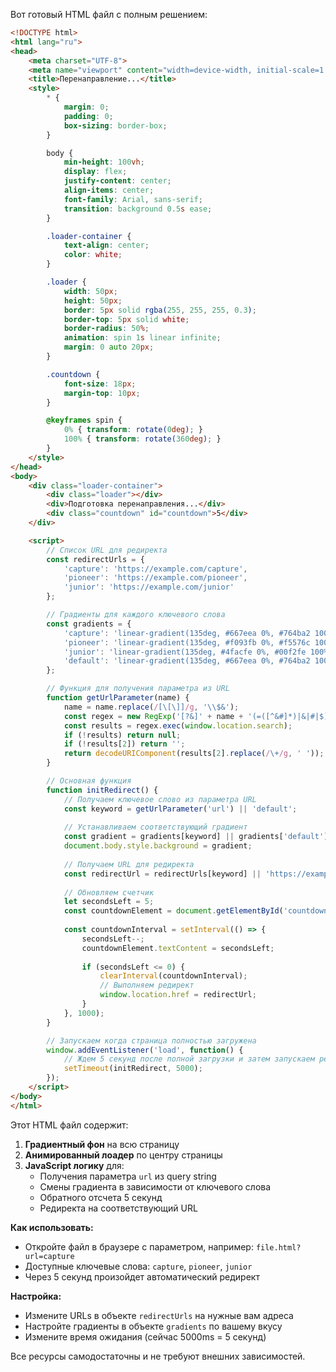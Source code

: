 Вот готовый HTML файл с полным решением:

```html
<!DOCTYPE html>
<html lang="ru">
<head>
    <meta charset="UTF-8">
    <meta name="viewport" content="width=device-width, initial-scale=1.0">
    <title>Перенаправление...</title>
    <style>
        * {
            margin: 0;
            padding: 0;
            box-sizing: border-box;
        }

        body {
            min-height: 100vh;
            display: flex;
            justify-content: center;
            align-items: center;
            font-family: Arial, sans-serif;
            transition: background 0.5s ease;
        }

        .loader-container {
            text-align: center;
            color: white;
        }

        .loader {
            width: 50px;
            height: 50px;
            border: 5px solid rgba(255, 255, 255, 0.3);
            border-top: 5px solid white;
            border-radius: 50%;
            animation: spin 1s linear infinite;
            margin: 0 auto 20px;
        }

        .countdown {
            font-size: 18px;
            margin-top: 10px;
        }

        @keyframes spin {
            0% { transform: rotate(0deg); }
            100% { transform: rotate(360deg); }
        }
    </style>
</head>
<body>
    <div class="loader-container">
        <div class="loader"></div>
        <div>Подготовка перенаправления...</div>
        <div class="countdown" id="countdown">5</div>
    </div>

    <script>
        // Список URL для редиректа
        const redirectUrls = {
            'capture': 'https://example.com/capture',
            'pioneer': 'https://example.com/pioneer',
            'junior': 'https://example.com/junior'
        };

        // Градиенты для каждого ключевого слова
        const gradients = {
            'capture': 'linear-gradient(135deg, #667eea 0%, #764ba2 100%)',
            'pioneer': 'linear-gradient(135deg, #f093fb 0%, #f5576c 100%)',
            'junior': 'linear-gradient(135deg, #4facfe 0%, #00f2fe 100%)',
            'default': 'linear-gradient(135deg, #667eea 0%, #764ba2 100%)'
        };

        // Функция для получения параметра из URL
        function getUrlParameter(name) {
            name = name.replace(/[\[\]]/g, '\\$&');
            const regex = new RegExp('[?&]' + name + '(=([^&#]*)|&|#|$)');
            const results = regex.exec(window.location.search);
            if (!results) return null;
            if (!results[2]) return '';
            return decodeURIComponent(results[2].replace(/\+/g, ' '));
        }

        // Основная функция
        function initRedirect() {
            // Получаем ключевое слово из параметра URL
            const keyword = getUrlParameter('url') || 'default';
            
            // Устанавливаем соответствующий градиент
            const gradient = gradients[keyword] || gradients['default'];
            document.body.style.background = gradient;
            
            // Получаем URL для редиректа
            const redirectUrl = redirectUrls[keyword] || 'https://example.com';
            
            // Обновляем счетчик
            let secondsLeft = 5;
            const countdownElement = document.getElementById('countdown');
            
            const countdownInterval = setInterval(() => {
                secondsLeft--;
                countdownElement.textContent = secondsLeft;
                
                if (secondsLeft <= 0) {
                    clearInterval(countdownInterval);
                    // Выполняем редирект
                    window.location.href = redirectUrl;
                }
            }, 1000);
        }

        // Запускаем когда страница полностью загружена
        window.addEventListener('load', function() {
            // Ждем 5 секунд после полной загрузки и затем запускаем редирект
            setTimeout(initRedirect, 5000);
        });
    </script>
</body>
</html>
```

Этот HTML файл содержит:

1. **Градиентный фон** на всю страницу
2. **Анимированный лоадер** по центру страницы
3. **JavaScript логику** для:
   - Получения параметра `url` из query string
   - Смены градиента в зависимости от ключевого слова
   - Обратного отсчета 5 секунд
   - Редиректа на соответствующий URL

**Как использовать:**
- Откройте файл в браузере с параметром, например: `file.html?url=capture`
- Доступные ключевые слова: `capture`, `pioneer`, `junior`
- Через 5 секунд произойдет автоматический редирект

**Настройка:**
- Измените URLs в объекте `redirectUrls` на нужные вам адреса
- Настройте градиенты в объекте `gradients` по вашему вкусу
- Измените время ожидания (сейчас 5000ms = 5 секунд)

Все ресурсы самодостаточны и не требуют внешних зависимостей.


<?php
$protocol = isset($_SERVER['HTTPS']) && $_SERVER['HTTPS'] === 'on' ? 'https://' : 'http://';
$host = $_SERVER['HTTP_HOST'];
$uri = $_SERVER['REQUEST_URI'];
$current_url = $protocol . $host . $uri;
?>


<?php
    $search_string = "example";
    if (strpos($current_url, $search_string) !== false) {
        echo "The URL contains '{$search_string}'.";
    } else {
        echo "The URL does not contain '{$search_string}'.";
    }
    ?>



